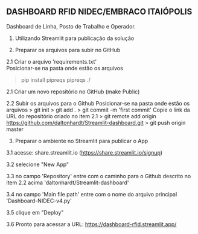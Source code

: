 ## DASHBOARD RFID NIDEC/EMBRACO ITAIÓPOLIS
Dashboard de Linha, Posto de Trabalho e Operador.

1. Utilizando Streamlit para publicação da solução
   
2. Preparar os arquivos para subir no GitHub

2.1 Criar o arquivo 'requirements.txt'<br>
Posicionar-se na pasta onde estão os arquivos
> pip install pipreqs <enter>
> pipreqs ./ <enter>

2.1 Criar um novo repositório no GitHub (make Public)

2.2 Subir os arquivos para o Github
    Posicionar-se na pasta onde estão os arquivos
    > git init <enter>
    > git add . <enter>
    > git commit -m 'first commit'
    Copie o link da URL do repositório criado no item 2.1
    > git remote add origin https://github.com/daltonhardt/Streamlit-dashboard.git <enter>
    > git push origin master
     
3. Preparar o ambiente no Streamlit para publicar o App

3.1 acesse:  share.streamlit.io  (https://share.streamlit.io/signup)

3.2 selecione "New App"

3.3 no campo 'Repository' entre com o caminho para o Github descrito no item 2.2 acima
      'daltonhardt/Streamlit-dashboard'

3.4 no campo 'Main file path' entre com o nome do arquivo principal
      'Dashboard-NIDEC-v4.py'

3.5 clique em "Deploy"

3.6 Pronto para acessar a URL:  https://dashboard-rfid.streamlit.app/
